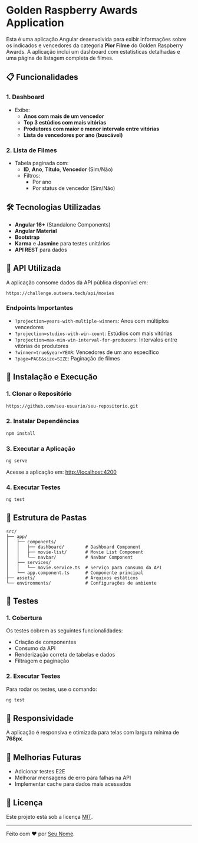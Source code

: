 # Golden Raspberry Awards Application

Esta é uma aplicação Angular desenvolvida para exibir informações sobre os indicados e vencedores da categoria **Pior Filme** do Golden Raspberry Awards. A aplicação inclui um dashboard com estatísticas detalhadas e uma página de listagem completa de filmes.

## 📋 Funcionalidades

### **1. Dashboard**
- Exibe:
  - **Anos com mais de um vencedor**
  - **Top 3 estúdios com mais vitórias**
  - **Produtores com maior e menor intervalo entre vitórias**
  - **Lista de vencedores por ano (buscável)**

### **2. Lista de Filmes**
- Tabela paginada com:
  - **ID**, **Ano**, **Título**, **Vencedor** (Sim/Não)
  - Filtros:
    - Por ano
    - Por status de vencedor (Sim/Não)

## 🛠️ Tecnologias Utilizadas

- **Angular 16+** (Standalone Components)
- **Angular Material**
- **Bootstrap**
- **Karma** e **Jasmine** para testes unitários
- **API REST** para dados

## 🔗 API Utilizada
A aplicação consome dados da API pública disponível em:
```
https://challenge.outsera.tech/api/movies
```

### **Endpoints Importantes**
- `?projection=years-with-multiple-winners`: Anos com múltiplos vencedores
- `?projection=studios-with-win-count`: Estúdios com mais vitórias
- `?projection=max-min-win-interval-for-producers`: Intervalos entre vitórias de produtores
- `?winner=true&year=YEAR`: Vencedores de um ano específico
- `?page=PAGE&size=SIZE`: Paginação de filmes

## 🚀 Instalação e Execução

### **1. Clonar o Repositório**
```bash
https://github.com/seu-usuario/seu-repositorio.git
```

### **2. Instalar Dependências**
```bash
npm install
```

### **3. Executar a Aplicação**
```bash
ng serve
```
Acesse a aplicação em: [http://localhost:4200](http://localhost:4200)

### **4. Executar Testes**
```bash
ng test
```

## 📂 Estrutura de Pastas

```
src/
├── app/
│   ├── components/
│   │   ├── dashboard/        # Dashboard Component
│   │   ├── movie-list/       # Movie List Component
│   │   └── navbar/           # Navbar Component
│   ├── services/
│   │   └── movie.service.ts  # Serviço para consumo da API
│   └── app.component.ts      # Componente principal
├── assets/                   # Arquivos estáticos
└── environments/             # Configurações de ambiente
```

## 🧪 Testes

### **1. Cobertura**
Os testes cobrem as seguintes funcionalidades:
- Criação de componentes
- Consumo da API
- Renderização correta de tabelas e dados
- Filtragem e paginação

### **2. Executar Testes**
Para rodar os testes, use o comando:
```bash
ng test
```

## 📱 Responsividade
A aplicação é responsiva e otimizada para telas com largura mínima de **768px**.

## 🧩 Melhorias Futuras
- Adicionar testes E2E
- Melhorar mensagens de erro para falhas na API
- Implementar cache para dados mais acessados

## 📝 Licença
Este projeto está sob a licença [MIT](LICENSE).

---

Feito com ❤️ por [Seu Nome](https://github.com/seu-usuario).
